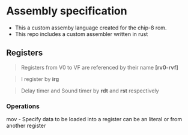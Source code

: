 # Assembly specification

- This a custom assemby language created for the chip-8 rom.
- This repo includes a custom assembler written in rust

## Registers

> Registers from V0 to VF are referenced by their name **[rv0-rvf]**

> I register by **irg**

> Delay timer and Sound timer by **rdt** and **rst** respectively

### Operations

mov - Specify data to be loaded into a register can be an literal or from another register